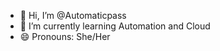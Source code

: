 - 👋 Hi, I’m @Automaticpass
- 🌱 I’m currently learning Automation and Cloud
- 😄 Pronouns: She/Her

<!---
Automaticpass/Automaticpass is a ✨ special ✨ repository because its `README.md` (this file) appears on your GitHub profile.
You can click the Preview link to take a look at your changes.
--->
